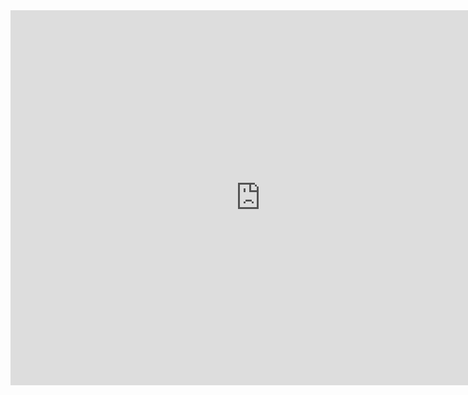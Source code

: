 <iframe src="https://calendar.google.com/calendar/embed?height=600&amp;wkst=1&amp;bgcolor=%23ffffff&amp;ctz=Europe%2FLondon&amp;src=bDlmOGtsczd2ZWM1cHA5NmdwMmRkbjNjazRAZ3JvdXAuY2FsZW5kYXIuZ29vZ2xlLmNvbQ&amp;src=MG5yb2Ridm5mODljNTFzazU0MG92bW1lcGdAZ3JvdXAuY2FsZW5kYXIuZ29vZ2xlLmNvbQ&amp;src=cmQ3cnFoM3UyZGRzdWo1cGM5bWg2N2E0Z2tAZ3JvdXAuY2FsZW5kYXIuZ29vZ2xlLmNvbQ&amp;src=aHIyZmkyc2Y5MWlkMnFjOW1pNGNwOGlscTBAZ3JvdXAuY2FsZW5kYXIuZ29vZ2xlLmNvbQ&amp;src=cWlmaGR1c24xdG11MzR0ZTJubTBlNmw1cm9AZ3JvdXAuY2FsZW5kYXIuZ29vZ2xlLmNvbQ&amp;src=bHJmbWxuZWk4Y3B1bWQyZzI1Z3FjMG8zZ2tAZ3JvdXAuY2FsZW5kYXIuZ29vZ2xlLmNvbQ&amp;src=MGw5Z2ppOGU1azExYmRyOHQ1ZDZsYjQ1aG9AZ3JvdXAuY2FsZW5kYXIuZ29vZ2xlLmNvbQ&amp;color=%23b8a000&amp;color=%237CB342&amp;color=%23AD1457&amp;color=%237986CB&amp;color=%23a30029&amp;color=%23003366&amp;color=%23a339a3&amp;showNav=0&amp;showDate=1&amp;showPrint=0&amp;showTabs=1&amp;showCalendars=0&amp;title=Sinan%20Shi" style="border-width:0" width="800" height="600" frameborder="0" scrolling="no"></iframe>
